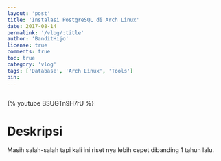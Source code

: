 ```yaml
---
layout: 'post'
title: 'Instalasi PostgreSQL di Arch Linux'
date: 2017-08-14
permalink: '/vlog/:title'
author: 'BanditHijo'
license: true
comments: true
toc: true
category: 'vlog'
tags: ['Database', 'Arch Linux', 'Tools']
pin:
---
```


<div style="margin-top:30px;"></div>

{% youtube BSUGTn9H7rU %}

# Deskripsi

Masih salah-salah tapi kali ini riset nya lebih cepet dibanding 1 tahun lalu.
